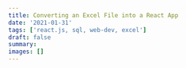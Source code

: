 ```yaml
---
title: Converting an Excel File into a React App
date: '2021-01-31'
tags: ['react.js, sql, web-dev, excel']
draft: false
summary:
images: []
---
```



